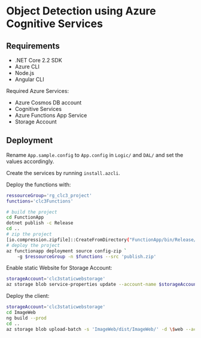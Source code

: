 # Object Detection using Azure Cognitive Services

## Requirements
* .NET Core 2.2 SDK
* Azure CLI
* Node.js
* Angular CLI

Required Azure Services:
* Azure Cosmos DB account 
* Cognitive Services
* Azure Functions App Service
* Storage Account


## Deployment

Rename `App.sample.config` to `App.config` in `Logic/` and `DAL/` and set the values accordingly.

Create the services by running `install.azcli`.

Deploy the functions with:
```bash
ressourceGroup='rg_clc3_project'
functions='clc3Functions' 

# build the project
cd FunctionApp
dotnet publish -c Release
cd ..
# zip the project
[io.compression.zipfile]::CreateFromDirectory("FunctionApp/bin/Release/netcoreapp2.2/publish", "publish.zip")
# deploy the project
az functionapp deployment source config-zip `
    -g $ressourceGroup -n $functions --src 'publish.zip'
```

Enable static Website for Storage Account:
```bash
storageAccount='clc3staticwebstorage'
az storage blob service-properties update --account-name $storageAccount --static-website --404-document 'index.html' --index-document 'index.html'
```

Deploy the client: 
```bash
storageAccount='clc3staticwebstorage'
cd ImageWeb
ng build --prod
cd ..
az storage blob upload-batch -s 'ImageWeb/dist/ImageWeb/' -d \$web --account-name $storageAccount
```

